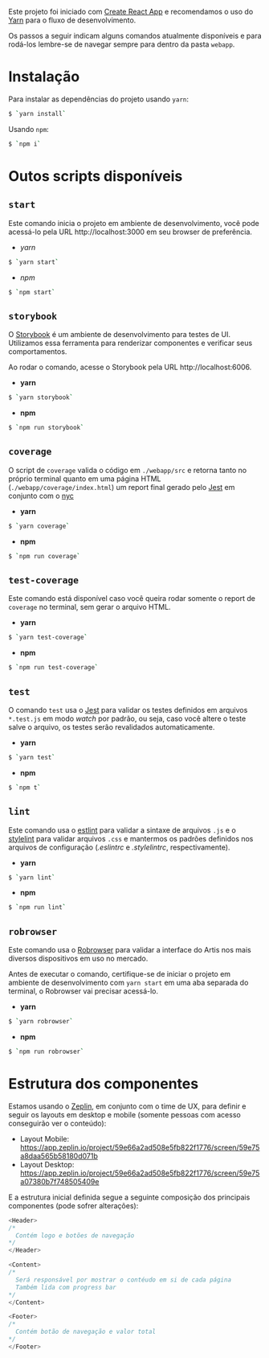 Este projeto foi iniciado com [Create React App](https://github.com/facebookincubator/create-react-app) e recomendamos o uso do [Yarn](https://yarnpkg.com/en/) para o fluxo de desenvolvimento.

Os passos a seguir indicam alguns comandos atualmente disponíveis e para rodá-los lembre-se de navegar sempre para dentro da pasta `webapp`.

# Instalação

Para instalar as dependências do projeto usando `yarn`:
```sh
$ `yarn install`
```

Usando `npm`:
```sh
$ `npm i`
```

# Outos scripts disponíveis

## `start`

Este comando inicia o projeto em ambiente de desenvolvimento, você pode acessá-lo pela URL http://localhost:3000 em seu browser de preferência.

- *yarn*
```sh
$ `yarn start`
```

- *npm*
```sh
$ `npm start`
```

## `storybook`

O [Storybook](https://storybook.js.org/) é um ambiente de desenvolvimento para testes de UI. Utilizamos essa ferramenta para renderizar componentes e verificar seus comportamentos.

Ao rodar o comando, acesse o Storybook pela URL http://localhost:6006.

- **yarn**
```sh
$ `yarn storybook`
```

- **npm**
```sh
$ `npm run storybook`
```

## `coverage`

O script de `coverage` valida o código em `./webapp/src` e retorna tanto no próprio terminal quanto em uma página HTML (`./webapp/coverage/index.html`) um report final gerado pelo [Jest](https://facebook.github.io/jest/) em conjunto com o [nyc](https://www.npmjs.com/package/nyc)

- **yarn**
```sh
$ `yarn coverage`
```

- **npm**
```sh
$ `npm run coverage`
```

## `test-coverage`

Este comando está disponível caso você queira rodar somente o report de `coverage` no terminal, sem gerar o arquivo HTML.

- **yarn**
```sh
$ `yarn test-coverage`
```

- **npm**
```sh
$ `npm run test-coverage`
```

## `test`

O comando `test` usa o [Jest](https://facebook.github.io/jest/) para validar os testes definidos em arquivos `*.test.js` em modo _watch_ por padrão, ou seja, caso você altere o teste salve o arquivo, os testes serão revalidados automaticamente.

- **yarn**
```sh
$ `yarn test`
```

- **npm**
```sh
$ `npm t`
```

## `lint`

Este comando usa o [estlint](https://eslint.org) para validar a sintaxe de arquivos `.js` e o [stylelint](https://github.com/stylelint/stylelint) para validar arquivos `.css` e mantermos os padrões definidos nos arquivos de configuração (_.eslintrc_ e _.stylelintrc_, respectivamente).

- **yarn**
```sh
$ `yarn lint`
```

- **npm**
```sh
$ `npm run lint`
```

## `robrowser`

Este comando usa o [Robrowser](https://github.com/pagarme/robrowser) para validar a interface do Artis nos mais diversos dispositivos em uso no mercado.

Antes de executar o comando, certifique-se de iniciar o projeto em ambiente de desenvolvimento com `yarn start` em uma aba separada do terminal, o Robrowser vai precisar acessá-lo.

- **yarn**
```sh
$ `yarn robrowser`
```

- **npm**
```sh
$ `npm run robrowser`
```

# Estrutura dos componentes

Estamos usando o [Zeplin](https://zeplin.io/), em conjunto com o time de UX, para definir e seguir os layouts em desktop e mobile (somente pessoas com acesso conseguirão ver o conteúdo):

- Layout Mobile: https://app.zeplin.io/project/59e66a2ad508e5fb822f1776/screen/59e75a8daa565b58180d071b
- Layout Desktop: https://app.zeplin.io/project/59e66a2ad508e5fb822f1776/screen/59e75a07380b7f748505409e

E a estrutura inicial definida segue a seguinte composição dos principais componentes (pode sofrer alterações):

```js
<Header>
/*
  Contém logo e botões de navegação
*/
</Header>

<Content>
/*
  Será responsável por mostrar o contéudo em si de cada página
  Também lida com progress bar
*/
</Content>

<Footer>
/*
  Contém botão de navegação e valor total
*/
</Footer>
```
